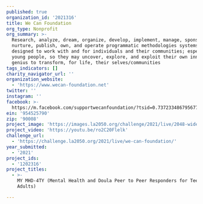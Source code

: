 ```yaml
---
published: true
organization_id: '2021316'
title: We Can Foundation
org_type: Nonprofit
org_summary: >-
  Research, analyze, dream, organize, develop, implement, manage, sponsor,
  nurture, publish, own, and operate programmatic methodologies systems,
  designed to work with and for individuals and their communities; especially
  young people, so they may uncover, explore, and exploit their own innate
  genius to transform, for life, their selves/communities
tags_indicators: []
charity_navigator_url: ''
organization_website:
  - 'https://www.wecan-foundation.net'
twitter: ''
instagram: ''
facebook: >-
  https://m.facebook.com/supportwecanfoundation/?tsid=0.7372334867956778&source=result
ein: '954525790'
zip: '90008'
project_image: 'https://images.la2050.org/challenge/2021/live/2048-wide/we-can-foundation.jpg'
project_video: 'https://youtu.be/ro2C20Flelk'
challenge_url:
  - 'https://challenge.la2050.org/2021/live/we-can-foundation/'
year_submitted:
  - '2021'
project_ids:
  - '1202316'
project_titles:
  - >-
    MY MHD-4TY (Mental Health and Doula Peer to Peer Responders for Teens/Young
    Adults)

---
```

